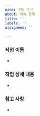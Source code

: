 ```yaml
---
name: 기능 추가
about: 이슈 등록
title: ''
labels: ''
assignees: ''

---
```


### 작업 이름
-

### 작업 상세 내용
-

### 참고 사항
-
